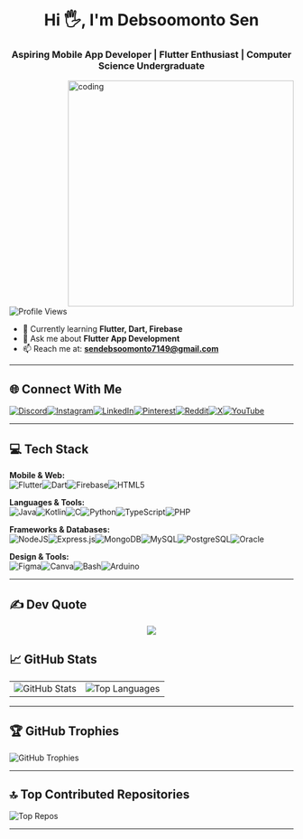 <h1 align="center">Hi 🖐, I'm Debsoomonto Sen</h1>
<h3 align="center">Aspiring Mobile App Developer | Flutter Enthusiast | Computer Science Undergraduate</h3>

<img align="right" alt="coding" width="400" src="https://media1.giphy.com/media/zhYSVCirREeIZtONCI/giphy.gif?cid=6c09b952kxmlqpdifxylmprqwebxbt4r472d2llul3t8acoi&ep=v1_internal_gif_by_id&rid=giphy.gif&ct=s">

<p align="left"> <img src="https://komarev.com/ghpvc/?username=dbsmsen&label=Profile%20Views&color=0e75b6&style=flat" alt="Profile Views" /> </p>

- 🌱 Currently learning **Flutter, Dart, Firebase**
- 💬 Ask me about **Flutter App Development**
- 📫 Reach me at: **sendebsoomonto7149@gmail.com**

---

## 🌐 Connect With Me

[![Discord](https://img.shields.io/badge/Discord-%237289DA.svg?logo=discord&logoColor=white)](https://discord.gg/dbsm_13)[![Instagram](https://img.shields.io/badge/Instagram-%23E4405F.svg?logo=Instagram&logoColor=white)](https://instagram.com/_dbsm.in)[![LinkedIn](https://img.shields.io/badge/LinkedIn-%230077B5.svg?logo=linkedin&logoColor=white)](https://linkedin.com/in/debsoomonto-sen)[![Pinterest](https://img.shields.io/badge/Pinterest-%23E60023.svg?logo=Pinterest&logoColor=white)](https://pin.it/4vcWzfMxo)[![Reddit](https://img.shields.io/badge/Reddit-%23FF4500.svg?logo=Reddit&logoColor=white)](https://www.reddit.com/u/Wild_Ad_4056)[![X](https://img.shields.io/badge/X-%23000000.svg?logo=X&logoColor=white)](https://x.com/notdbsm)[![YouTube](https://img.shields.io/badge/YouTube-%23FF0000.svg?logo=YouTube&logoColor=white)](https://youtube.com/@yt_debsen)

---

## 💻 Tech Stack

**Mobile & Web:**  
![Flutter](https://img.shields.io/badge/Flutter-%2302569B.svg?style=flat&logo=Flutter&logoColor=white)![Dart](https://img.shields.io/badge/Dart-%230175C2.svg?style=flat&logo=Dart&logoColor=white)![Firebase](https://img.shields.io/badge/Firebase-ffca28?style=flat&logo=firebase&logoColor=black)![HTML5](https://img.shields.io/badge/HTML5-%23E34F26.svg?style=flat&logo=html5&logoColor=white)

**Languages & Tools:**  
![Java](https://img.shields.io/badge/Java-%23ED8B00.svg?style=flat&logo=openjdk&logoColor=white)![Kotlin](https://img.shields.io/badge/Kotlin-%237F52FF.svg?style=flat&logo=kotlin&logoColor=white)![C](https://img.shields.io/badge/C-%2300599C.svg?style=flat&logo=c&logoColor=white)![Python](https://img.shields.io/badge/Python-3670A0?style=flat&logo=python&logoColor=ffdd54)![TypeScript](https://img.shields.io/badge/TypeScript-%23007ACC.svg?style=flat&logo=typescript&logoColor=white)![PHP](https://img.shields.io/badge/PHP-%23777BB4.svg?style=flat&logo=php&logoColor=white)

**Frameworks & Databases:**  
![NodeJS](https://img.shields.io/badge/Node.js-6DA55F?style=flat&logo=node.js&logoColor=white)![Express.js](https://img.shields.io/badge/Express.js-%23404d59.svg?style=flat&logo=express&logoColor=%2361DAFB)![MongoDB](https://img.shields.io/badge/MongoDB-%234ea94b.svg?style=flat&logo=mongodb&logoColor=white)![MySQL](https://img.shields.io/badge/MySQL-4479A1.svg?style=flat&logo=mysql&logoColor=white)![PostgreSQL](https://img.shields.io/badge/Postgres-%23316192.svg?style=flat&logo=postgresql&logoColor=white)![Oracle](https://img.shields.io/badge/Oracle-F80000?style=flat&logo=oracle&logoColor=white)

**Design & Tools:**  
![Figma](https://img.shields.io/badge/Figma-%23F24E1E.svg?style=flat&logo=figma&logoColor=white)![Canva](https://img.shields.io/badge/Canva-%2300C4CC.svg?style=flat&logo=Canva&logoColor=white)![Bash](https://img.shields.io/badge/Bash-%23121011.svg?style=flat&logo=gnu-bash&logoColor=white)![Arduino](https://img.shields.io/badge/Arduino-00979D.svg?style=flat&logo=Arduino&logoColor=white)

---

## ✍️ Dev Quote

<div align="center">
  <img src="https://quotes-github-readme.vercel.app/api?type=horizontal&theme=radical" />
</div>


## 📈 GitHub Stats

<table>
  <tr>
    <td><img src="https://github-readme-stats.vercel.app/api?username=dbsmsen&theme=radical&hide_border=false&include_all_commits=true&count_private=true" alt="GitHub Stats" /></td>
    <td><img src="https://github-readme-stats.vercel.app/api/top-langs/?username=dbsmsen&theme=radical&hide_border=false&layout=compact" alt="Top Languages" /></td>
  </tr>
</table>

---

## 🏆 GitHub Trophies

![GitHub Trophies](https://github-profile-trophy.vercel.app/?username=dbsmsen&theme=radical&no-frame=true&margin-w=4)

---

## 🔝 Top Contributed Repositories

![Top Repos](https://github-contributor-stats.vercel.app/api?username=dbsmsen&limit=5&theme=radical&combine_all_yearly_contributions=true)

---
